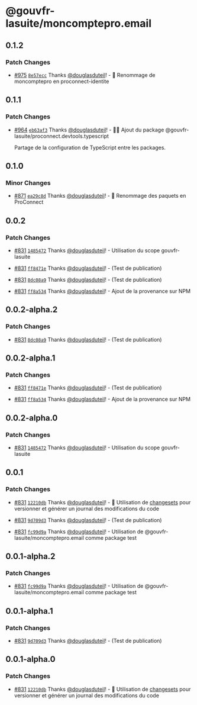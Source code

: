 # @gouvfr-lasuite/moncomptepro.email

## 0.1.2

### Patch Changes

- [#975](https://github.com/numerique-gouv/proconnect-identite/pull/975) [`8e57ecc`](https://github.com/numerique-gouv/proconnect-identite/commit/8e57eccff4d3d614a4264b63f2583a63f82a88e6) Thanks [@douglasduteil](https://github.com/douglasduteil)! - 🚚 Renommage de moncomptepro en proconnect-identite

## 0.1.1

### Patch Changes

- [#964](https://github.com/numerique-gouv/proconnect-identite/pull/964) [`eb63af3`](https://github.com/numerique-gouv/proconnect-identite/commit/eb63af3bf33139adece820c1cfadf3ee387713f1) Thanks [@douglasduteil](https://github.com/douglasduteil)! - 🧑‍💻 Ajout du package @gouvfr-lasuite/proconnect.devtools.typescript

  Partage de la configuration de TypeScript entre les packages.

## 0.1.0

### Minor Changes

- [#871](https://github.com/numerique-gouv/proconnect-identite/pull/871) [`ea29c8d`](https://github.com/numerique-gouv/proconnect-identite/commit/ea29c8d6f5f63d7affef692470e9ac03763d0835) Thanks [@douglasduteil](https://github.com/douglasduteil)! - 🚚 Renommage des paquets en ProConnect

## 0.0.2

### Patch Changes

- [#831](https://github.com/numerique-gouv/proconnect-identite/pull/831) [`1485472`](https://github.com/numerique-gouv/proconnect-identite/commit/148547212ceddeda41f8bef96e09d585aee9922d) Thanks [@douglasduteil](https://github.com/douglasduteil)! - Utilisation du scope gouvfr-lasuite

- [#831](https://github.com/numerique-gouv/proconnect-identite/pull/831) [`ff8471e`](https://github.com/numerique-gouv/proconnect-identite/commit/ff8471e80a0f753a102ca41964fbb43b37f1d05e) Thanks [@douglasduteil](https://github.com/douglasduteil)! - (Test de publication)

- [#831](https://github.com/numerique-gouv/proconnect-identite/pull/831) [`8dc08a9`](https://github.com/numerique-gouv/proconnect-identite/commit/8dc08a93da4f19ebaa0120912da58e9352474111) Thanks [@douglasduteil](https://github.com/douglasduteil)! - (Test de publication)

- [#831](https://github.com/numerique-gouv/proconnect-identite/pull/831) [`ff8a534`](https://github.com/numerique-gouv/proconnect-identite/commit/ff8a5344eb163bfe38e217d9d15e31c5d5a0261f) Thanks [@douglasduteil](https://github.com/douglasduteil)! - Ajout de la provenance sur NPM

## 0.0.2-alpha.2

### Patch Changes

- [#831](https://github.com/numerique-gouv/proconnect-identite/pull/831) [`8dc08a9`](https://github.com/numerique-gouv/proconnect-identite/commit/8dc08a93da4f19ebaa0120912da58e9352474111) Thanks [@douglasduteil](https://github.com/douglasduteil)! - (Test de publication)

## 0.0.2-alpha.1

### Patch Changes

- [#831](https://github.com/numerique-gouv/proconnect-identite/pull/831) [`ff8471e`](https://github.com/numerique-gouv/proconnect-identite/commit/ff8471e80a0f753a102ca41964fbb43b37f1d05e) Thanks [@douglasduteil](https://github.com/douglasduteil)! - (Test de publication)

- [#831](https://github.com/numerique-gouv/proconnect-identite/pull/831) [`ff8a534`](https://github.com/numerique-gouv/proconnect-identite/commit/ff8a5344eb163bfe38e217d9d15e31c5d5a0261f) Thanks [@douglasduteil](https://github.com/douglasduteil)! - Ajout de la provenance sur NPM

## 0.0.2-alpha.0

### Patch Changes

- [#831](https://github.com/numerique-gouv/proconnect-identite/pull/831) [`1485472`](https://github.com/numerique-gouv/proconnect-identite/commit/148547212ceddeda41f8bef96e09d585aee9922d) Thanks [@douglasduteil](https://github.com/douglasduteil)! - Utilisation du scope gouvfr-lasuite

## 0.0.1

### Patch Changes

- [#831](https://github.com/numerique-gouv/proconnect-identite/pull/831) [`12210db`](https://github.com/numerique-gouv/proconnect-identite/commit/12210db70259929426bc1272d9594557b71869a7) Thanks [@douglasduteil](https://github.com/douglasduteil)! - 🦋 Utilisation de [changesets](https://github.com/changesets/changesets) pour versionner et générer un journal des modifications du code

- [#831](https://github.com/numerique-gouv/proconnect-identite/pull/831) [`9d709d3`](https://github.com/numerique-gouv/proconnect-identite/commit/9d709d35dfcfd02f13fcf08ad7d5bc2758ae3a47) Thanks [@douglasduteil](https://github.com/douglasduteil)! - (Test de publication)

- [#831](https://github.com/numerique-gouv/proconnect-identite/pull/831) [`fc99d9a`](https://github.com/numerique-gouv/proconnect-identite/commit/fc99d9a466ef61fe07430960eb17f8c499b3a542) Thanks [@douglasduteil](https://github.com/douglasduteil)! - Utilisation de @gouvfr-lasuite/moncomptepro.email comme package test

## 0.0.1-alpha.2

### Patch Changes

- [#831](https://github.com/numerique-gouv/proconnect-identite/pull/831) [`fc99d9a`](https://github.com/numerique-gouv/proconnect-identite/commit/fc99d9a466ef61fe07430960eb17f8c499b3a542) Thanks [@douglasduteil](https://github.com/douglasduteil)! - Utilisation de @gouvfr-lasuite/moncomptepro.email comme package test

## 0.0.1-alpha.1

### Patch Changes

- [#831](https://github.com/numerique-gouv/proconnect-identite/pull/831) [`9d709d3`](https://github.com/numerique-gouv/proconnect-identite/commit/9d709d35dfcfd02f13fcf08ad7d5bc2758ae3a47) Thanks [@douglasduteil](https://github.com/douglasduteil)! - (Test de publication)

## 0.0.1-alpha.0

### Patch Changes

- [#831](https://github.com/numerique-gouv/proconnect-identite/pull/831) [`12210db`](https://github.com/numerique-gouv/proconnect-identite/commit/12210db70259929426bc1272d9594557b71869a7) Thanks [@douglasduteil](https://github.com/douglasduteil)! - 🦋 Utilisation de [changesets](https://github.com/changesets/changesets) pour versionner et générer un journal des modifications du code
